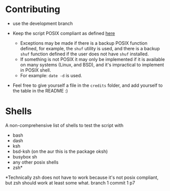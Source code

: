 # Contributing

* use the development branch
* Keep the script POSIX compliant as defined [here](https://pubs.opengroup.org/onlinepubs/9699919799/)
    * Exceptions may be made if there is a backup POSIX function defined, for example, the `shuf` utility is used, and there is a backup `shuf` function defined if the user does not have `shuf` installed.
    * If something is not POSIX it may only be implemented if it is available on many systems (Linux, and BSD), and it's impractical to implement in POSIX shell.
	* For example: `date -d` is used.

* Feel free to give yourself a file in the `credits` folder, and add yourself to the table in the README :)


# Shells

A non-comprehensive list of shells to test the script with

* bash
* dash
* ksh
* bsd-ksh (on the aur this is the package oksh)
* busybox sh
* any other posix shells
* zsh*

*Technically zsh does not have to work because it's not posix compliant, but zsh should work at least some what.
branch 1 commit 1 p7
